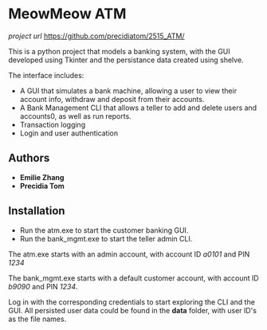 # MeowMeow ATM

_project url_ https://github.com/precidiatom/2515_ATM/


This is a python project that models a banking system, with the GUI developed using Tkinter 
and the persistance data created using shelve.


The interface includes:
* A GUI that simulates a bank machine, allowing a user to view their account info, withdraw and deposit
  from their accounts.
* A Bank Management CLI that allows a teller to add and delete users and accounts0, 
  as well as run reports.
* Transaction logging
* Login and user authentication


## Authors
* **Emilie Zhang**
* **Precidia Tom**

## Installation
* Run the atm.exe to start the customer banking GUI.
* Run the bank_mgmt.exe to start the teller admin CLI.


The atm.exe starts with an admin account, with account ID _a0101_ and PIN _1234_


The bank_mgmt.exe starts with a default customer account, with account ID _b9090_ and PIN _1234_.


Log in with the corresponding credentials to start exploring the CLI and the GUI. All persisted user data could be found in the **data** folder, with user ID's as the file names.
